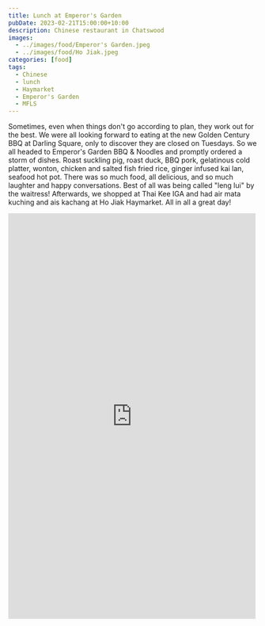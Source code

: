 ```yaml
---
title: Lunch at Emperor's Garden
pubDate: 2023-02-21T15:00:00+10:00
description: Chinese restaurant in Chatswood
images:
  - ../images/food/Emperor's Garden.jpeg
  - ../images/food/Ho Jiak.jpeg
categories: [food]
tags:
  - Chinese
  - lunch
  - Haymarket
  - Emperor's Garden
  - MFLS
---
```


Sometimes, even when things don't go according to plan, they work out for the best. We were all looking forward to eating at the new Golden Century BBQ at Darling Square, only to discover they are closed on Tuesdays. So we all headed to Emperor's Garden BBQ & Noodles and promptly ordered a storm of dishes. Roast suckling pig, roast duck, BBQ pork, gelatinous cold platter, wonton, chicken and salted fish fried rice, ginger infused kai lan, seafood hot pot. There was so much food, all delicious, and so much laughter and happy conversations. Best of all was being called "leng lui" by the waitress! Afterwards, we shopped at Thai Kee IGA and had air mata kuching and ais kachang at Ho Jiak Haymarket. All in all a great day!

<iframe src="https://www.facebook.com/plugins/post.php?href=https%3A%2F%2Fwww.facebook.com%2Fchris1.tham%2Fposts%2Fpfbid02HJyaCY4zkqkVGuvz4Wd3hKdH7LvburMLP98Z8Xhjq74otWPELvK5qWFZdrt8E987l&show_text=true&width=500" width="500" height="819" style="border:none;overflow:hidden" scrolling="no" frameborder="0" allowfullscreen="true" allow="autoplay; clipboard-write; encrypted-media; picture-in-picture; web-share"></iframe>

